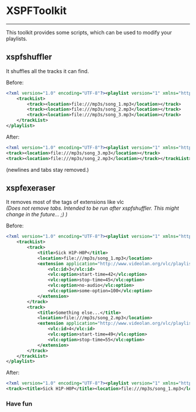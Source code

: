 # XSPFToolkit
* * *
This toolkit provides some scripts, which can be used to modify your playlists.

## xspfshuffler
It shuffles all the tracks it can find.

Before:  
```xml
<?xml version="1.0" encoding="UTF-8"?><playlist version="1" xmlns="http://xspf.org/ns/0/">
	<trackList>
		<track><location>file:///mp3s/song_1.mp3</location></track>
		<track><location>file:///mp3s/song_2.mp3</location></track>
		<track><location>file:///mp3s/song_3.mp3</location></track>
	</trackList>
</playlist>
```

After:  
```xml
<?xml version="1.0" encoding="UTF-8"?><playlist version="1" xmlns="http://xspf.org/ns/0/"><trackList><track><track><location>file:///mp3s/song_1.mp3</location></track>
<track><location>file:///mp3s/song_3.mp3</location></track>
<track><location>file:///mp3s/song_2.mp3</location></track></trackList></playlist>
```
(newlines and tabs stay removed.)

## xspfexeraser
It removes most of the tags of extensions like vlc  
*(Does not remove tabs. Intended to be run after xspfshuffler. This might change in the future... ;) )*

Before:  
```xml
<?xml version="1.0" encoding="UTF-8"?><playlist version="1" xmlns="http://xspf.org/ns/0/" xmlns:vlc="http://www.videolan.org/vlc/playlist/ns/0/">
	<trackList>
		<track>
			<title>Sick H1P-H0P</title>
			<location>file:///mp3s/song_1.mp3</location>
			<extension application="http://www.videolan.org/vlc/playlist/0">
				<vlc:id>3</vlc:id>
				<vlc:option>start-time=42</vlc:option>
				<vlc:option>stop-time=45</vlc:option>
				<vlc:option>no-audio</vlc:option>
				<vlc:option>some-option=100</vlc:option>
			</extension>
		</track>
		<track>
			<title>Something else...</title>
			<location>file:///mp3s/song_2.mp3</location>
			<extension application="http://www.videolan.org/vlc/playlist/0">
				<vlc:id>4</vlc:id>
				<vlc:option>start-time=49</vlc:option>
				<vlc:option>stop-time=55</vlc:option>
			</extension>
		</track>
	</trackList>
</playlist>
```

After:  
```xml
<?xml version="1.0" encoding="UTF-8"?><playlist version="1" xmlns="http://xspf.org/ns/0/"><trackList><track><track><title>Something else...</title><location>file:///mp3s/song_2.mp3</location></track>
<track><title>Sick H1P-H0P</title><location>file:///mp3s/song_1.mp3</location></track></trackList></playlist> 
```

### Have fun